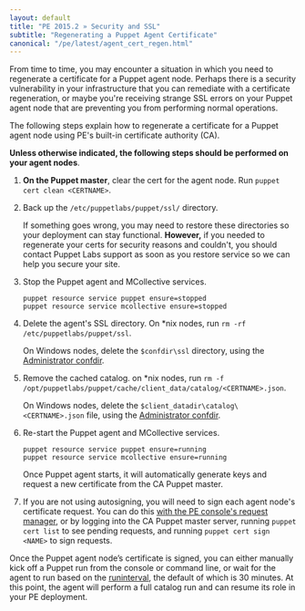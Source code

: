 ```yaml
---
layout: default
title: "PE 2015.2 » Security and SSL"
subtitle: "Regenerating a Puppet Agent Certificate"
canonical: "/pe/latest/agent_cert_regen.html"
---
```


From time to time, you may encounter a situation in which you need to regenerate a certificate for a Puppet agent node. Perhaps there is a security vulnerability in your infrastructure that you can remediate with a certificate regeneration, or maybe you're receiving strange SSL errors on your Puppet agent node that are preventing you from performing normal operations.

The following steps explain how to regenerate a certificate for a Puppet agent node using PE's built-in certificate authority (CA).

**Unless otherwise indicated, the following steps should be performed on your agent nodes**. 

1. **On the Puppet master**, clear the cert for the agent node. Run `puppet cert clean <CERTNAME>`.

2. Back up the `/etc/puppetlabs/puppet/ssl/` directory.

   If something goes wrong, you may need to restore these directories so your deployment can stay functional. **However,** if you needed to regenerate your certs for security reasons and couldn't, you should contact Puppet Labs support as soon as you restore service so we can help you secure your site.

3. Stop the Puppet agent and MCollective services.

   ~~~
   puppet resource service puppet ensure=stopped
   puppet resource service mcollective ensure=stopped
   ~~~
   
4. Delete the agent's SSL directory. On \*nix nodes, run `rm -rf /etc/puppetlabs/puppet/ssl`.
 
   On Windows nodes, delete the `$confdir\ssl` directory, using the [Administrator confdir](https://docs.puppetlabs.com/pe/3.7/agent_cert_regen.html).
    
5. Remove the cached catalog. on \*nix nodes, run `rm -f /opt/puppetlabs/puppet/cache/client_data/catalog/<CERTNAME>.json`. 

   On Windows nodes, delete the `$client_datadir\catalog\<CERTNAME>.json` file, using the [Administrator confdir](https://docs.puppetlabs.com/pe/3.7/agent_cert_regen.html).

6. Re-start the Puppet agent and MCollective services.
   
   ~~~
   puppet resource service puppet ensure=running
   puppet resource service mcollective ensure=running
   ~~~

   Once Puppet agent starts, it will automatically generate keys and request a new certificate from the CA Puppet master.
   
7. If you are not using autosigning, you will need to sign each agent node's certificate request. You can do this [with the PE console's request manager](./console_cert_mgmt.html), or by logging into the CA Puppet master server, running `puppet cert list` to see pending requests, and running `puppet cert sign <NAME>` to sign requests.

Once the Puppet agent node’s certificate is signed, you can either manually kick off a Puppet run from the console or command line, or wait for the agent to run based on the [runinterval](/references/4.2.latest/configuration.html#runinterval), the default of which is 30 minutes. At this point, the agent will perform a full catalog run and can resume its role in your PE deployment.

